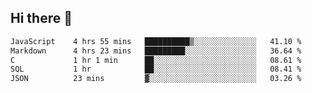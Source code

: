 ## Hi there 👋

<!--START_SECTION:waka-->

```txt
JavaScript    4 hrs 55 mins   ██████████▒░░░░░░░░░░░░░░   41.10 %
Markdown      4 hrs 23 mins   █████████░░░░░░░░░░░░░░░░   36.64 %
C             1 hr 1 min      ██░░░░░░░░░░░░░░░░░░░░░░░   08.61 %
SQL           1 hr            ██░░░░░░░░░░░░░░░░░░░░░░░   08.41 %
JSON          23 mins         ▓░░░░░░░░░░░░░░░░░░░░░░░░   03.26 %
```

<!--END_SECTION:waka-->

<!--
**taylor475/taylor475** is a ✨ _special_ ✨ repository because its `README.md` (this file) appears on your GitHub profile.

Here are some ideas to get you started:

- 🔭 I’m currently working on ...
- 🌱 I’m currently learning ...
- 👯 I’m looking to collaborate on ...
- 🤔 I’m looking for help with ...
- 💬 Ask me about ...
- 📫 How to reach me: ...
- 😄 Pronouns: ...
- ⚡ Fun fact: ...
-->

